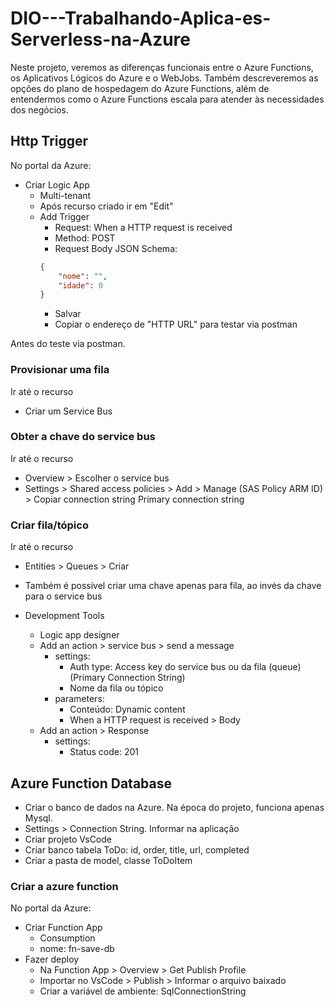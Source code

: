 # DIO---Trabalhando-Aplica-es-Serverless-na-Azure
Neste projeto, veremos as diferenças funcionais entre o Azure Functions, os Aplicativos Lógicos do Azure e o WebJobs. Também descreveremos as opções do plano de hospedagem do Azure Functions, além de entendermos como o Azure Functions escala para atender às necessidades dos negócios.

## Http Trigger
No portal da Azure:
- Criar Logic App
    - Multi-tenant
    - Após recurso criado ir em "Edit"
    - Add Trigger
        - Request: When a HTTP request is received
        - Method: POST
        - Request Body JSON Schema:
        ```json
        {
            "nome": "",
            "idade": 0
        }
        ```
        - Salvar
        - Copiar o endereço de "HTTP URL" para testar via postman

Antes do teste via postman.

### Provisionar uma fila
Ir até o recurso
- Criar um Service Bus

### Obter a chave do service bus
Ir até o recurso
- Overview > Escolher o service bus
- Settings > Shared access policies > Add > Manage (SAS Policy ARM ID) > Copiar connection string Primary connection string

### Criar fila/tópico
Ir até o recurso
- Entities > Queues > Criar
- Também é possível criar uma chave apenas para fila, ao invés da chave para o service bus

- Development Tools
    - Logic app designer
    - Add an action > service bus > send a message
        - settings:
            - Auth type: Access key do service bus ou da fila (queue) (Primary Connection String)
            - Nome da fila ou tópico
        - parameters:
            - Conteúdo: Dynamic content
            - When a HTTP request is received > Body
    - Add an action > Response
        - settings:
            - Status code: 201

## Azure Function Database
- Criar o banco de dados na Azure. Na época do projeto, funciona apenas Mysql.
- Settings > Connection String. Informar na aplicação
- Criar projeto VsCode
- Criar banco tabela ToDo: id, order, title, url, completed
- Criar a pasta de model, classe ToDoItem

### Criar a azure function
No portal da Azure:
- Criar Function App
    - Consumption
    - nome: fn-save-db
- Fazer deploy
    - Na Function App > Overview > Get Publish Profile
    - Importar no VsCode > Publish > Informar o arquivo baixado
    - Criar a variável de ambiente: SqlConnectionString

